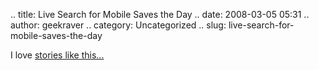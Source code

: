 .. title: Live Search for Mobile Saves the Day
.. date: 2008-03-05 05:31
.. author: geekraver
.. category: Uncategorized
.. slug: live-search-for-mobile-saves-the-day

I love [stories like
this...](http://blogs.msdn.com/peterlau/archive/2008/03/24/live-search-for-windows-mobile-saves-the-day.aspx)